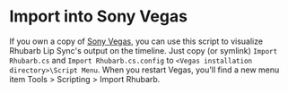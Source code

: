 # Import into Sony Vegas

If you own a copy of [Sony Vegas](http://www.sonycreativesoftware.com/vegassoftware), you can use this script to visualize Rhubarb Lip Sync's output on the timeline. Just copy (or symlink) `Import Rhubarb.cs` and `Import Rhubarb.cs.config` to `<Vegas installation directory>\Script Menu`. When you restart Vegas, you'll find a new menu item Tools > Scripting > Import Rhubarb.